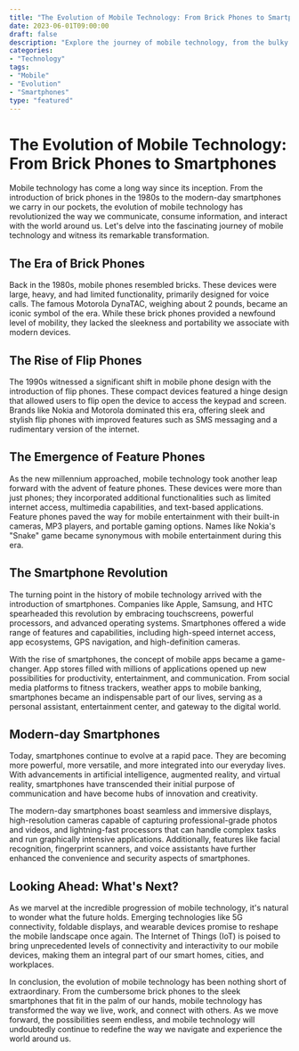 ```yaml
---
title: "The Evolution of Mobile Technology: From Brick Phones to Smartphones"
date: 2023-06-01T09:00:00
draft: false
description: "Explore the journey of mobile technology, from the bulky brick phones of the past to the sleek smartphones of today."
categories: 
- "Technology"
tags: 
- "Mobile"
- "Evolution"
- "Smartphones"
type: "featured"
---
```


# The Evolution of Mobile Technology: From Brick Phones to Smartphones

Mobile technology has come a long way since its inception. From the introduction of brick phones in the 1980s to the modern-day smartphones we carry in our pockets, the evolution of mobile technology has revolutionized the way we communicate, consume information, and interact with the world around us. Let's delve into the fascinating journey of mobile technology and witness its remarkable transformation.

## The Era of Brick Phones

Back in the 1980s, mobile phones resembled bricks. These devices were large, heavy, and had limited functionality, primarily designed for voice calls. The famous Motorola DynaTAC, weighing about 2 pounds, became an iconic symbol of the era. While these brick phones provided a newfound level of mobility, they lacked the sleekness and portability we associate with modern devices.

## The Rise of Flip Phones

The 1990s witnessed a significant shift in mobile phone design with the introduction of flip phones. These compact devices featured a hinge design that allowed users to flip open the device to access the keypad and screen. Brands like Nokia and Motorola dominated this era, offering sleek and stylish flip phones with improved features such as SMS messaging and a rudimentary version of the internet.

## The Emergence of Feature Phones

As the new millennium approached, mobile technology took another leap forward with the advent of feature phones. These devices were more than just phones; they incorporated additional functionalities such as limited internet access, multimedia capabilities, and text-based applications. Feature phones paved the way for mobile entertainment with their built-in cameras, MP3 players, and portable gaming options. Names like Nokia's "Snake" game became synonymous with mobile entertainment during this era.

## The Smartphone Revolution

The turning point in the history of mobile technology arrived with the introduction of smartphones. Companies like Apple, Samsung, and HTC spearheaded this revolution by embracing touchscreens, powerful processors, and advanced operating systems. Smartphones offered a wide range of features and capabilities, including high-speed internet access, app ecosystems, GPS navigation, and high-definition cameras.

With the rise of smartphones, the concept of mobile apps became a game-changer. App stores filled with millions of applications opened up new possibilities for productivity, entertainment, and communication. From social media platforms to fitness trackers, weather apps to mobile banking, smartphones became an indispensable part of our lives, serving as a personal assistant, entertainment center, and gateway to the digital world.

## Modern-day Smartphones

Today, smartphones continue to evolve at a rapid pace. They are becoming more powerful, more versatile, and more integrated into our everyday lives. With advancements in artificial intelligence, augmented reality, and virtual reality, smartphones have transcended their initial purpose of communication and have become hubs of innovation and creativity.

The modern-day smartphones boast seamless and immersive displays, high-resolution cameras capable of capturing professional-grade photos and videos, and lightning-fast processors that can handle complex tasks and run graphically intensive applications. Additionally, features like facial recognition, fingerprint scanners, and voice assistants have further enhanced the convenience and security aspects of smartphones.

## Looking Ahead: What's Next?

As we marvel at the incredible progression of mobile technology, it's natural to wonder what the future holds. Emerging technologies like 5G connectivity, foldable displays, and wearable devices promise to reshape the mobile landscape once again. The Internet of Things (IoT) is poised to bring unprecedented levels of connectivity and interactivity to our mobile devices, making them an integral part of our smart homes, cities, and workplaces.

In conclusion, the evolution of mobile technology has been nothing short of extraordinary. From the cumbersome brick phones to the sleek smartphones that fit in the palm of our hands, mobile technology has transformed the way we live, work, and connect with others. As we move forward, the possibilities seem endless, and mobile technology will undoubtedly continue to redefine the way we navigate and experience the world around us.
